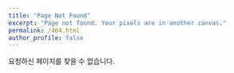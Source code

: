 ```yaml
---
title: "Page Not Found"
excerpt: "Page not found. Your pixels are in another canvas."
permalink: /404.html
author_profile: false
---
```


요청하신 페이지를 찾을 수 없습니다.

<script>
  var GOOG_FIXURL_LANG = 'en';
  var GOOG_FIXURL_SITE = 'https://xodud3008.github.io/'
</script>
<script src="https://linkhelp.clients.google.com/tbproxy/lh/wm/fixurl.js">
</script>